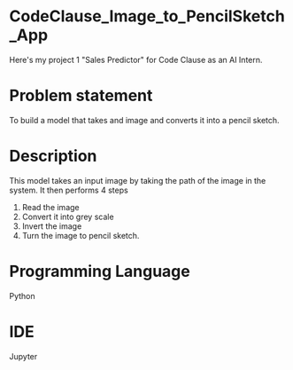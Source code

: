 # CodeClause_Image_to_PencilSketch_App
Here's my project 1 "Sales Predictor" for Code Clause as an AI Intern.
# Problem statement
To build a model that takes and image and converts it into a pencil sketch.
# Description
This model takes an input image by taking the path of the image in the system.
It then performs 4 steps
1) Read the image
2) Convert it into grey scale
3) Invert the image
4) Turn the image to pencil sketch.
# Programming Language
Python
# IDE
Jupyter
